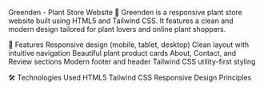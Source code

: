 Greenden - Plant Store Website 🌿
Greenden is a responsive plant store website built using HTML5 and Tailwind CSS. It features a clean and modern design tailored for plant lovers and online plant shoppers.

🌱 Features
Responsive design (mobile, tablet, desktop)
Clean layout with intuitive navigation
Beautiful plant product cards
About, Contact, and Review sections
Modern footer and header
Tailwind CSS utility-first styling

🛠️ Technologies Used
HTML5
Tailwind CSS 
Responsive Design Principles
